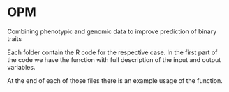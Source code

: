 # OPM
Combining phenotypic and genomic data to improve prediction of binary traits

Each folder contain the R code for the respective case. In the first part of the code we have the function with full description of the input and output variables. 

At the end of each of those files there is an example usage of the function. 
